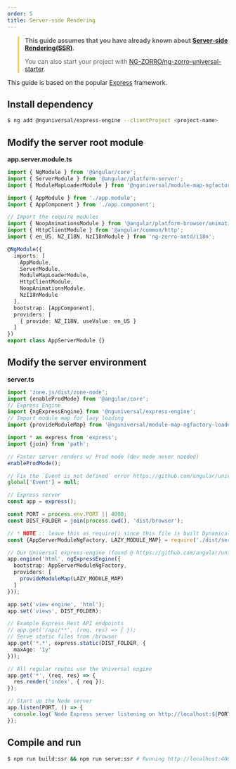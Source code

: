 ```yaml
---
order: 5
title: Server-side Rendering
---
```


<blockquote style="border-color: #faad14;">
<p><strong>This guide assumes that you have already known about <a href="https://angular.io/guide/universal">Server-side Rendering(SSR)</a>.</strong></p>
<p>You can also start your project with <a href="https://angular.cn/guide/universal" target="_blank">NG-ZORRO/ng-zorro-universal-starter</a>.</p>
</blockquote>

This guide is based on the popular [Express](https://expressjs.com/) framework.

## Install dependency

```bash
$ ng add @nguniversal/express-engine --clientProject <project-name>
```

## Modify the server root module

**app.server.module.ts**

```ts
import { NgModule } from '@angular/core';
import { ServerModule } from '@angular/platform-server';
import { ModuleMapLoaderModule } from '@nguniversal/module-map-ngfactory-loader';

import { AppModule } from './app.module';
import { AppComponent } from './app.component';

// Import the require modules
import { NoopAnimationsModule } from '@angular/platform-browser/animations';
import { HttpClientModule } from '@angular/common/http';
import { en_US, NZ_I18N, NzI18nModule } from 'ng-zorro-antd/i18n';

@NgModule({
  imports: [
    AppModule,
    ServerModule,
    ModuleMapLoaderModule,
    HttpClientModule,
    NoopAnimationsModule,
    NzI18nModule
  ],
  bootstrap: [AppComponent],
  providers: [
    { provide: NZ_I18N, useValue: en_US }
  ]
})
export class AppServerModule {}

```

## Modify the server environment

**server.ts**

```ts
import 'zone.js/dist/zone-node';
import {enableProdMode} from '@angular/core';
// Express Engine
import {ngExpressEngine} from '@nguniversal/express-engine';
// Import module map for lazy loading
import {provideModuleMap} from '@nguniversal/module-map-ngfactory-loader';

import * as express from 'express';
import {join} from 'path';

// Faster server renders w/ Prod mode (dev mode never needed)
enableProdMode();

// Fix the `Event is not defined` error https://github.com/angular/universal/issues/844
global['Event'] = null;

// Express server
const app = express();

const PORT = process.env.PORT || 4000;
const DIST_FOLDER = join(process.cwd(), 'dist/browser');

// * NOTE :: leave this as require() since this file is built Dynamically from webpack
const {AppServerModuleNgFactory, LAZY_MODULE_MAP} = require('./dist/server/main');

// Our Universal express-engine (found @ https://github.com/angular/universal/tree/master/modules/express-engine)
app.engine('html', ngExpressEngine({
  bootstrap: AppServerModuleNgFactory,
  providers: [
    provideModuleMap(LAZY_MODULE_MAP)
  ]
}));

app.set('view engine', 'html');
app.set('views', DIST_FOLDER);

// Example Express Rest API endpoints
// app.get('/api/**', (req, res) => { });
// Serve static files from /browser
app.get('*.*', express.static(DIST_FOLDER, {
  maxAge: '1y'
}));

// All regular routes use the Universal engine
app.get('*', (req, res) => {
  res.render('index', { req });
});

// Start up the Node server
app.listen(PORT, () => {
  console.log(`Node Express server listening on http://localhost:${PORT}`);
});

```

## Compile and run

```bash
$ npm run build:ssr && npm run serve:ssr # Running http://localhost:4000/
```
